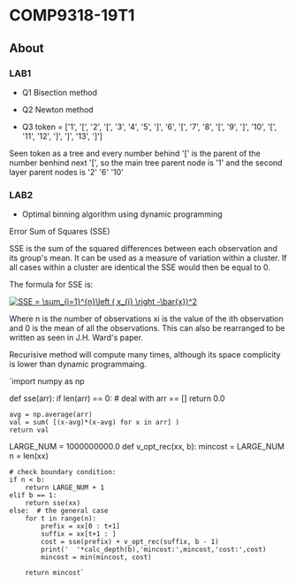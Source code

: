 # COMP9318-19T1
## About

### LAB1

* Q1 Bisection method

* Q2 Newton method

* Q3 token = ['1', '[', '2', '[', '3', '4', '5', ']', '6', '[', '7', '8', '[', '9', ']', '10', '[', '11', '12', ']', ']', '13', ']']

Seen token as a tree and every number behind '[' is the parent of the number benhind next '[', so the main tree parent node is '1' and the second layer parent nodes is '2' '6' '10'

### LAB2
* Optimal binning algorithm using dynamic programming

Error Sum of Squares (SSE)

SSE is the sum of the squared differences between each observation and its group's mean. It can be used as a measure of variation within a cluster. If all cases within a cluster are identical the SSE would then be equal to 0.

The formula for SSE is:

<a href="https://www.codecogs.com/eqnedit.php?latex=SSE&space;=&space;\sum_{i=1}^{n}\left&space;(&space;x_{i}&space;\right&space;-\bar{x})^2" target="_blank"><img src="https://latex.codecogs.com/gif.latex?SSE&space;=&space;\sum_{i=1}^{n}\left&space;(&space;x_{i}&space;\right&space;-\bar{x})^2" title="SSE = \sum_{i=1}^{n}\left ( x_{i} \right -\bar{x})^2" /></a>

Where n is the number of observations xi is the value of the ith observation and 0 is the mean of all the observations. This can also be rearranged to be written as seen in J.H. Ward's paper.

Recurisive method will compute many times, although its space complicity is lower than dynamic programmaing.

`import numpy as np
 
def sse(arr):
    if len(arr) == 0: # deal with arr == []
        return 0.0
 
    avg = np.average(arr)
    val = sum( [(x-avg)*(x-avg) for x in arr] )
    return val
 
LARGE_NUM = 1000000000.0
def v_opt_rec(xx, b):
    mincost = LARGE_NUM
    n = len(xx)
 
    # check boundary condition:
    if n < b:
        return LARGE_NUM + 1
    elif b == 1:
        return sse(xx)
    else:  # the general case
        for t in range(n):
            prefix = xx[0 : t+1]
            suffix = xx[t+1 : ]
            cost = sse(prefix) + v_opt_rec(suffix, b - 1)
            print('  '*calc_depth(b),'mincost:',mincost,'cost:',cost)
            mincost = min(mincost, cost)
 
        return mincost`
